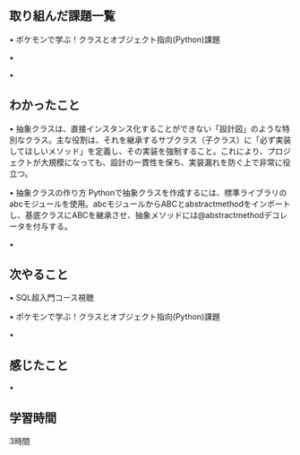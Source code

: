 ## 取り組んだ課題一覧
• ポケモンで学ぶ！クラスとオブジェクト指向(Python)課題


• 


• 


## わかったこと
• 抽象クラスは、直接インスタンス化することができない「設計図」のような特別なクラス。主な役割は、それを継承するサブクラス（子クラス）に「必ず実装してほしいメソッド」を定義し、その実装を強制すること。これにより、プロジェクトが大規模になっても、設計の一貫性を保ち、実装漏れを防ぐ上で非常に役立つ。



• 抽象クラスの作り方
Pythonで抽象クラスを作成するには、標準ライブラリのabcモジュールを使用。abcモジュールからABCとabstractmethodをインポートし、基底クラスにABCを継承させ、抽象メソッドには@abstractmethodデコレータを付与する。





• 


## 次やること
• SQL超入門コース視聴


• ポケモンで学ぶ！クラスとオブジェクト指向(Python)課題


• 

## 感じたこと
• 


## 学習時間
3時間
